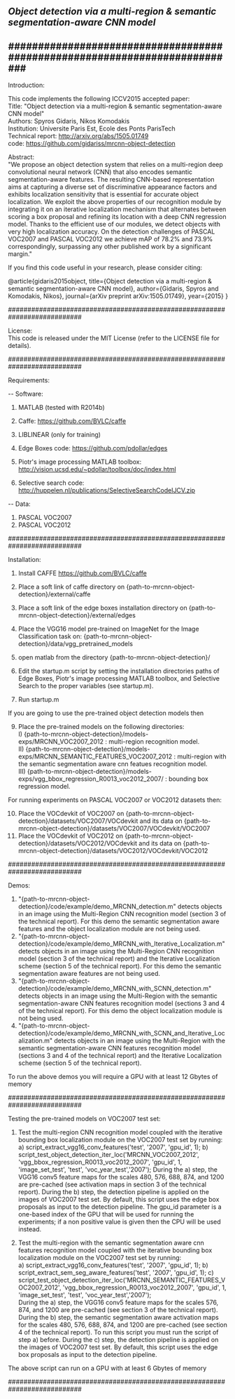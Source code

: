 ## *Object detection via a multi-region & semantic segmentation-aware CNN model*

## *###########################################################################*

Introduction:

This code implements the following ICCV2015 accepted paper:  
Title: "Object detection via a multi-region & semantic segmentation-aware CNN model"  
Authors: Spyros Gidaris, Nikos Komodakis  
Institution: Universite Paris Est, Ecole des Ponts ParisTech  
Technical report: http://arxiv.org/abs/1505.01749  
code: https://github.com/gidariss/mrcnn-object-detection  

Abstract:  
"We propose an object detection system that relies on a multi-region deep convolutional neural network (CNN) that also encodes semantic segmentation-aware features. The resulting CNN-based representation aims at capturing a diverse set of discriminative appearance factors and exhibits localization sensitivity that is essential for accurate object localization. We exploit the above properties of our recognition module by integrating it on an iterative localization mechanism that alternates between scoring a box proposal and refining its location with a deep CNN regression model. Thanks to the efficient use of our modules, we detect objects with very high localization accuracy. On the detection challenges of PASCAL VOC2007 and PASCAL VOC2012 we achieve mAP of 78.2% and 73.9% correspondingly, surpassing any other published work by a significant margin."   

If you find this code useful in your research, please consider citing:  

@article{gidaris2015object,
  title={Object detection via a multi-region \& semantic segmentation-aware CNN model},
  author={Gidaris, Spyros and Komodakis, Nikos},
  journal={arXiv preprint arXiv:1505.01749},
  year={2015}
}

###########################################################################

License:  
This code is released under the MIT License (refer to the LICENSE file for details).  

###########################################################################

Requirements:  

-- Software: 

1) MATLAB (tested with R2014b)

2) Caffe: https://github.com/BVLC/caffe

3) LIBLINEAR (only for training)  

4) Edge Boxes code: https://github.com/pdollar/edges

5) Piotr's image processing MATLAB toolbox: http://vision.ucsd.edu/~pdollar/toolbox/doc/index.html

6) Selective search code: http://huppelen.nl/publications/SelectiveSearchCodeIJCV.zip

-- Data: 

1) PASCAL VOC2007  
2) PASCAL VOC2012    

###########################################################################

Installation:

1. Install CAFFE https://github.com/BVLC/caffe
2. Place a soft link of caffe directory on {path-to-mrcnn-object-detection}/external/caffe  
3. Place a soft link of the edge boxes installation directory on {path-to-mrcnn-object-detection}/external/edges
4. Place the VGG16 model pre-trained on ImageNet for the Image Classification task on:
	{path-to-mrcnn-object-detection}/data/vgg_pretrained_models

5.  open matlab from the directory {path-to-mrcnn-object-detection}/
6.  Edit the startup.m script by setting the installation directories paths of Edge Boxes, Piotr's image processing MATLAB toolbox, and Selective Search to the proper variables (see startup.m).
7.  Run startup.m  

If you are going to use the pre-trained object detection models then

9. Place the pre-trained models on the following directories:  
	I)   {path-to-mrcnn-object-detection}/models-exps/MRCNN_VOC2007_2012  : multi-region recognition model.  
    II)  {path-to-mrcnn-object-detection}/models-exps/MRCNN_SEMANTIC_FEATURES_VOC2007_2012  : multi-region with the semantic segmentation aware cnn featues recognition model.  
	III) {path-to-mrcnn-object-detection}/models-exps/vgg_bbox_regression_R0013_voc2012_2007/ : bounding box regression model.

For running experiments on PASCAL VOC2007 or VOC2012 datasets then:

10. Place the VOCdevkit of VOC2007 on {path-to-mrcnn-object-detection}/datasets/VOC2007/VOCdevkit and its data on {path-to-mrcnn-object-detection}/datasets/VOC2007/VOCdevkit/VOC2007 
11. Place the VOCdevkit of VOC2012 on {path-to-mrcnn-object-detection}/datasets/VOC2012/VOCdevkit and its data on {path-to-mrcnn-object-detection}/datasets/VOC2012/VOCdevkit/VOC2012

###########################################################################

Demos:
1) "{path-to-mrcnn-object-detection}/code/example/demo_MRCNN_detection.m" detects objects in an image using the Multi-Region CNN recognition model (section 3 of the technical report). For this demo the semantic segmentation aware features and the object localization module are not being used.
2) "{path-to-mrcnn-object-detection}/code/example/demo_MRCNN_with_Iterative_Localization.m" detects objects in an image using the Multi-Region CNN recognition model (section 3 of the technical report) and the Iterative Localization scheme (section 5 of the technical report). For this demo the semantic segmentation aware features are not being used.
3) "{path-to-mrcnn-object-detection}/code/example/demo_MRCNN_with_SCNN_detection.m" detects objects in an image using the Multi-Region with the semantic segmentation-aware CNN features recognition model (sections 3 and 4 of the technical report). For this demo the object localization module is not being used.
4) "{path-to-mrcnn-object-detection}/code/example/demo_MRCNN_with_SCNN_and_Iterative_Localization.m" detects objects in an image using the Multi-Region with the semantic segmentation-aware CNN features recognition model (sections 3 and 4 of the technical report) and the Iterative Localization scheme (section 5 of the technical report). 

To run the above demos you will require a GPU with at least 12 Gbytes of memory

###########################################################################

Testing the pre-trained models on VOC2007 test set: 

1. Test the multi-region CNN recognition model coupled with the iterative bounding box localization module on the VOC2007 test set by running:  
a) script_extract_vgg16_conv_features('test', '2007', 'gpu_id', 1); 
b) script_test_object_detection_iter_loc('MRCNN_VOC2007_2012', 'vgg_bbox_regression_R0013_voc2012_2007', 'gpu_id', 1, 'image_set_test', 'test', 'voc_year_test','2007');
During the a) step, the VGG16 conv5 feature maps for the scales 480, 576, 688, 874, and 1200 are pre-cached (see activation maps in section 3 of the technical report). 
During the b) step, the detection pipeline is applied on the images of VOC2007 test set. By default, this script uses the edge box proposals as input to the detection pipeline. 
The gpu_id parameter is a one-based index of the GPU that will be used for running the experiments; if a non positive value is given then the CPU will be used instead.
 
2. Test the multi-region with the semantic segmentation aware cnn features recognition model coupled with the iterative bounding box localization module on the VOC2007 test set by running:  
a) script_extract_vgg16_conv_features('test', '2007', 'gpu_id', 1); 
b) script_extract_sem_seg_aware_features('test', '2007', 'gpu_id', 1);
c) script_test_object_detection_iter_loc('MRCNN_SEMANTIC_FEATURES_VOC2007_2012', 'vgg_bbox_regression_R0013_voc2012_2007', 'gpu_id', 1, 'image_set_test', 'test', 'voc_year_test','2007');   
During the a) step, the VGG16 conv5 feature maps for the scales 576, 874, and 1200 are pre-cached (see section 3 of the technical report). 
During the b) step, the semantic segmentation aware activation maps for the scales 480, 576, 688, 874, and 1200 are pre-cached (see section 4 of the technical report). To run this script you must run the script of step a) before.
During the c) step, the detection pipeline is applied on the images of VOC2007 test set. By default, this script uses the edge box proposals as input to the detection pipeline. 

The above script can run on a GPU with at least 6 Gbytes of memory

###########################################################################
